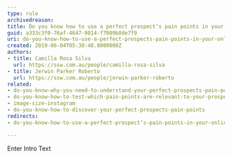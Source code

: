 ```yaml
---
type: rule
archivedreason: 
title: Do you know how to use a perfect prospect’s pain points in your online marketing?
guid: a333c3f0-76af-4647-9814-f7009b8de7f9
uri: do-you-know-how-to-use-a-perfect-prospects-pain-points-in-your-online-marketing
created: 2019-06-04T05:38:48.0000000Z
authors:
- title: Camilla Rosa Silva
  url: https://ssw.com.au/people/camilla-rosa-silva
- title: Jerwin Parker Roberto
  url: https://ssw.com.au/people/jerwin-parker-roberto
related:
- do-you-know-why-you-need-to-understand-your-perfect-prospects-pain-points
- do-you-know-how-to-test-which-pain-points-are-relevant-to-your-prospect
- image-size-instagram
- do-you-know-how-to-discover-your-perfect-prospects-pain-points
redirects:
- do-you-know-how-to-use-a-perfect-prospect’s-pain-points-in-your-online-marketing

---
```



Enter Intro Text
<br><excerpt class='endintro'></excerpt><br>



